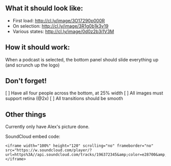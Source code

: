 What it should look like:
-------------------------

 * First load: http://cl.ly/image/3O17290p000R
 * On selection: http://cl.ly/image/3R1g0b1k3v19
 * Various states: http://cl.ly/image/0d0z2b3i1V3M

How it should work:
-------------------
When a podcast is selected, the bottom panel should slide everything up (and scrunch up the logo)

Don't forget!
-------------
[ ] Have all four people across the bottom, at 25% width
[ ] All images must support retina (@2x)
[ ] All transitions should be smooth

Other things
------------
Currently only have Alex's picture done.

SoundCloud embed code:

    <iframe width="100%" height="120" scrolling="no" frameborder="no" src="https://w.soundcloud.com/player/?url=https%3A//api.soundcloud.com/tracks/196372345&amp;color=e28700&amp;auto_play=true&amp;hide_related=false&amp;show_comments=true&amp;show_user=true&amp;show_reposts=false"></iframe>
